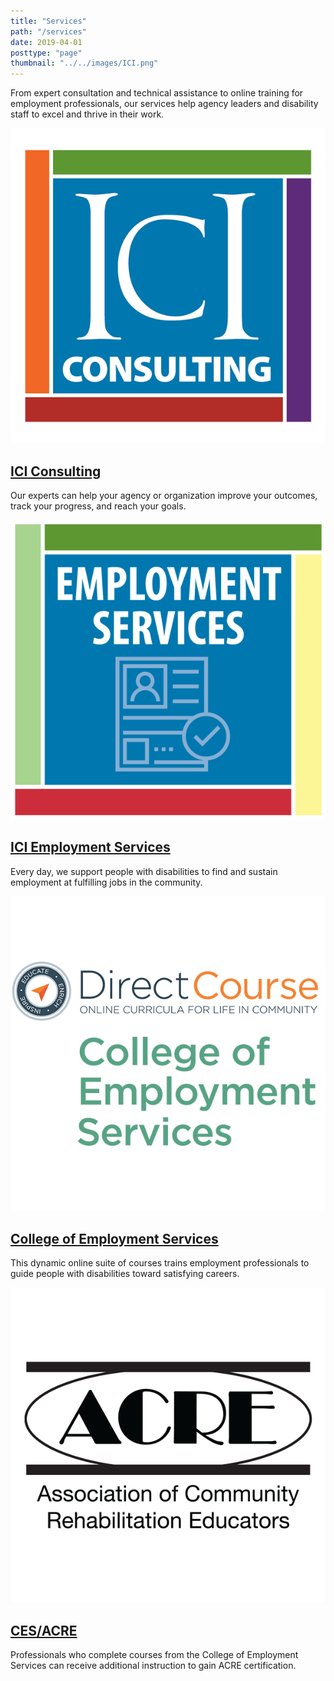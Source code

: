 ```yaml
---
title: "Services"
path: "/services"
date: 2019-04-01
posttype: "page"
thumbnail: "../../images/ICI.png"
---
```


From expert consultation and technical assistance to online training for employment professionals, our services help agency leaders and disability staff to excel and thrive in their work.

<div id="grid">
<div class="flex-l center">

<article class="card">
<div class="flex flex-column flex-row-ns">
<div class="card-image">
<img src="../../images/services-consulting.png" class="db" alt = "ICI Consulting" />
</div>
<div class="card-body">
<h2 class="card-title">
<a href="https://consulting.communityinclusion.org/"> 
ICI Consulting</a></h2>
<p>Our experts can help your agency or organization improve your outcomes, track your progress, and reach your goals.</p>
</div>
</div>
</article>

<article class="card">
<div class="flex flex-column flex-row-ns">
<div class="card-image">
<img src="../../images/empservices-logo.png" class="db" alt = "ICI Employment Services" />
</div>
<div class="card-body">
<h2 class="card-title"><a href="https://employmentservices.communityinclusion.org/"> 
ICI Employment Services</a></h2>
<p>Every day, we support people with disabilities to find and sustain employment at fulfilling jobs in the community.</p>
</div>
</div>
</article>

</div>

<div class="flex-l center">

<article class="card">
<div class="flex flex-column flex-row-ns">
<div class="card-image">
<img src="../../images/services-ces.png" class="db" alt = "College of Employment Services" />
</div>
<div class="card-body">
<h2 class="card-title"><a href="https://www.directcourseonline.com/employment-services/"> 
College of Employment Services</a></h2>
<p>This dynamic online suite of courses trains employment professionals to guide people with disabilities toward satisfying careers.
</p>
</div>
</div>
</article>

<article class="card">
<div class="flex flex-column flex-row-ns">
<div class="card-image">
<img src="../../images/services-acre_logo.png" class="db" alt = "CES/ACRE"/>
</div>
<div class="card-body">
<h2 class="card-title"><a href="https://cesacre.communityinclusion.org/"> 
	CES/ACRE</a></h2>
<p>Professionals who complete courses from the College of Employment Services can receive additional instruction to gain ACRE certification. </p>
</div>
</div>
</article>

</div>
</div>
